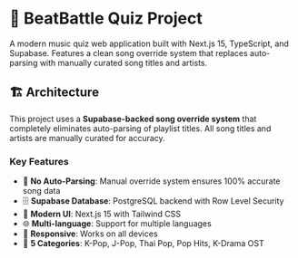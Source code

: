 # 🎵 BeatBattle Quiz Project

A modern music quiz web application built with Next.js 15, TypeScript, and Supabase. Features a clean song override system that replaces auto-parsing with manually curated song titles and artists.

## 🏗️ Architecture

This project uses a **Supabase-backed song override system** that completely eliminates auto-parsing of playlist titles. All song titles and artists are manually curated for accuracy.

### Key Features
- 🎯 **No Auto-Parsing**: Manual override system ensures 100% accurate song data
- 🗄️ **Supabase Database**: PostgreSQL backend with Row Level Security
- 🎨 **Modern UI**: Next.js 15 with Tailwind CSS
- 🌐 **Multi-language**: Support for multiple languages
- 📱 **Responsive**: Works on all devices
- 🎵 **5 Categories**: K-Pop, J-Pop, Thai Pop, Pop Hits, K-Drama OST

